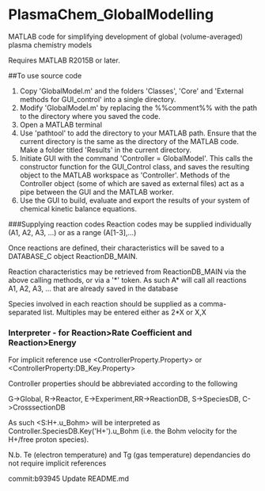 # PlasmaChem_GlobalModelling
MATLAB code for simplifying development of global (volume-averaged) plasma chemistry models
 
Requires MATLAB R2015B or later.
 
##To use source code
1. Copy 'GlobalModel.m' and the folders 'Classes', 'Core' and 'External methods for GUI_control' into a single directory.
2. Modify 'GlobalModel.m' by replacing the %%comment%% with the path to the directory where you saved the code.
3. Open a MATLAB terminal
4. Use 'pathtool' to add the directory to your MATLAB path. Ensure that the current directory is the same as the directory of the MATLAB code. Make a folder titled 'Results' in the current directory.
5. Initiate GUI with the command 'Controller = GlobalModel'. This calls the constructor function for the GUI_Control class, and saves the resulting object to the MATLAB workspace as 'Controller'. Methods of the Controller object (some of which are saved as external files) act as a pipe between the GUI and the MATLAB worker.
6. Use the GUI to build, evaluate and export the results of your system of chemical kinetic balance equations.
 
###Supplying reaction codes
Reaction codes may be supplied individually (A1, A2, A3, ...) or as a range (A[1-3],...)
 
Once reactions are defined, their characteristics will be saved to a DATABASE_C object ReactionDB_MAIN.
 
Reaction characteristics may be retrieved from ReactionDB_MAIN via the above calling methods, or via a '\*' token. As such A\* will call all reactions A1, A2, A3, ... that are already saved in the database
 
Species involved in each reaction should be supplied as a comma-separated list. Multiples may be entered either as 2\*X or X,X
 
### Interpreter - for Reaction>Rate Coefficient and Reaction>Energy
For implicit reference use \<ControllerProperty.Property\> or \<ControllerProperty:DB_Key.Property\>
 
Controller properties should be abbreviated according to the following
 
G->Global, R->Reactor, E->Experiment,RR->ReactionDB, S->SpeciesDB, C->CrosssectionDB
 
As such \<S:H+.u_Bohm\> will be interpreted as Controller.SpeciesDB.Key('H+').u_Bohm (i.e. the Bohm velocity for the H+/free proton species).
 
N.b. Te (electron temperature) and Tg (gas temperature) dependancies do not require implicit references
 
 
commit:b93945
Update README.md